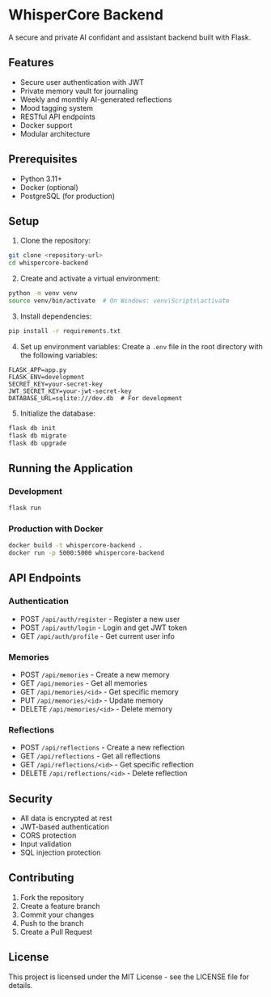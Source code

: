# WhisperCore Backend

A secure and private AI confidant and assistant backend built with Flask.

## Features

- Secure user authentication with JWT
- Private memory vault for journaling
- Weekly and monthly AI-generated reflections
- Mood tagging system
- RESTful API endpoints
- Docker support
- Modular architecture

## Prerequisites

- Python 3.11+
- Docker (optional)
- PostgreSQL (for production)

## Setup

1. Clone the repository:
```bash
git clone <repository-url>
cd whispercore-backend
```

2. Create and activate a virtual environment:
```bash
python -m venv venv
source venv/bin/activate  # On Windows: venv\Scripts\activate
```

3. Install dependencies:
```bash
pip install -r requirements.txt
```

4. Set up environment variables:
Create a `.env` file in the root directory with the following variables:
```
FLASK_APP=app.py
FLASK_ENV=development
SECRET_KEY=your-secret-key
JWT_SECRET_KEY=your-jwt-secret-key
DATABASE_URL=sqlite:///dev.db  # For development
```

5. Initialize the database:
```bash
flask db init
flask db migrate
flask db upgrade
```

## Running the Application

### Development
```bash
flask run
```

### Production with Docker
```bash
docker build -t whispercore-backend .
docker run -p 5000:5000 whispercore-backend
```

## API Endpoints

### Authentication
- POST `/api/auth/register` - Register a new user
- POST `/api/auth/login` - Login and get JWT token
- GET `/api/auth/profile` - Get current user info

### Memories
- POST `/api/memories` - Create a new memory
- GET `/api/memories` - Get all memories
- GET `/api/memories/<id>` - Get specific memory
- PUT `/api/memories/<id>` - Update memory
- DELETE `/api/memories/<id>` - Delete memory

### Reflections
- POST `/api/reflections` - Create a new reflection
- GET `/api/reflections` - Get all reflections
- GET `/api/reflections/<id>` - Get specific reflection
- DELETE `/api/reflections/<id>` - Delete reflection

## Security

- All data is encrypted at rest
- JWT-based authentication
- CORS protection
- Input validation
- SQL injection protection

## Contributing

1. Fork the repository
2. Create a feature branch
3. Commit your changes
4. Push to the branch
5. Create a Pull Request

## License

This project is licensed under the MIT License - see the LICENSE file for details.

